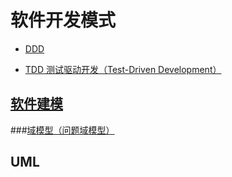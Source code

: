 # 软件开发模式

* [DDD](DDD/README.md)

* [TDD 测试驱动开发（Test-Driven Development）](TDD/README.md)

## [软件建模](modeling/README.md)
###[域模型（问题域模型）](modeling/ProblemSpace-Model.md)



 
## UML
